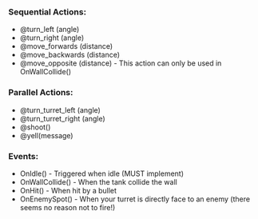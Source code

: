 ### Sequential Actions:

 * @turn_left (angle)
 * @turn_right (angle)
 * @move_forwards (distance)
 * @move_backwards (distance)
 * @move_opposite (distance) - This action can only be used in OnWallCollide()

### Parallel Actions:

 * @turn_turret_left (angle)
 * @turn_turret_right (angle)
 * @shoot()
 * @yell(message)

### Events:

 * OnIdle() - Triggered when idle (MUST implement)
 * OnWallCollide() - When the tank collide the wall
 * OnHit() - When hit by a bullet
 * OnEnemySpot() - When your turret is directly face to an enemy (there seems no reason not to fire!)

